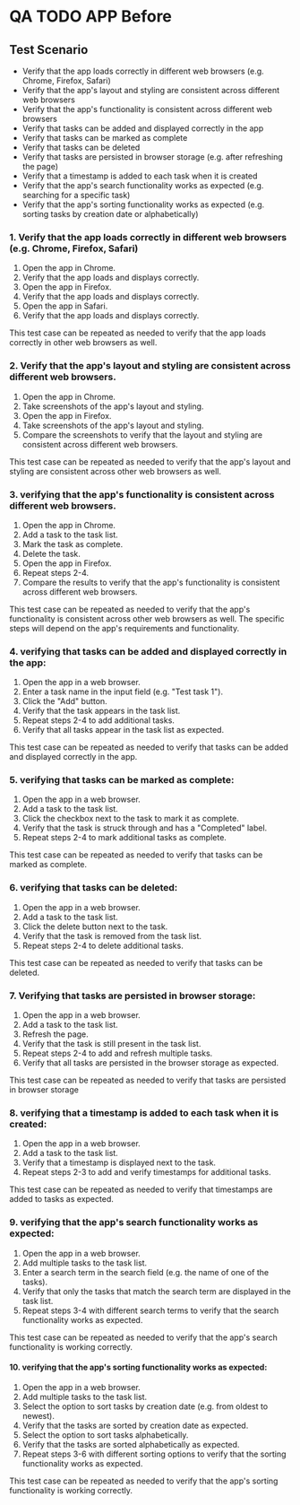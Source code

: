 # QA TODO APP Before

## Test Scenario

- Verify that the app loads correctly in different web browsers (e.g. Chrome, Firefox, Safari)
- Verify that the app's layout and styling are consistent across different web browsers
- Verify that the app's functionality is consistent across different web browsers
- Verify that tasks can be added and displayed correctly in the app
- Verify that tasks can be marked as complete
- Verify that tasks can be deleted
- Verify that tasks are persisted in browser storage (e.g. after refreshing the page)
- Verify that a timestamp is added to each task when it is created
- Verify that the app's search functionality works as expected (e.g. searching for a specific task)
- Verify that the app's sorting functionality works as expected (e.g. sorting tasks by creation date or alphabetically)

### 1. Verify that the app loads correctly in different web browsers (e.g. Chrome, Firefox, Safari)

1. Open the app in Chrome.
2. Verify that the app loads and displays correctly.
3. Open the app in Firefox.
4. Verify that the app loads and displays correctly.
5. Open the app in Safari.
6. Verify that the app loads and displays correctly.

This test case can be repeated as needed to verify that the app loads correctly in other web browsers as well.

### 2. Verify that the app's layout and styling are consistent across different web browsers. 

1. Open the app in Chrome.
2. Take screenshots of the app's layout and styling.
3. Open the app in Firefox.
4. Take screenshots of the app's layout and styling.
5. Compare the screenshots to verify that the layout and styling are consistent across different web browsers.

This test case can be repeated as needed to verify that the app's layout and styling are consistent across other web browsers as well.

### 3. verifying that the app's functionality is consistent across different web browsers. 

1. Open the app in Chrome.
2. Add a task to the task list.
3. Mark the task as complete.
4. Delete the task.
5. Open the app in Firefox.
6. Repeat steps 2-4.
7. Compare the results to verify that the app's functionality is consistent across different web browsers.

This test case can be repeated as needed to verify that the app's functionality is consistent across other web browsers as well. The specific steps will depend on the app's requirements and functionality.

### 4. verifying that tasks can be added and displayed correctly in the app:

1. Open the app in a web browser.
2. Enter a task name in the input field (e.g. "Test task 1").
3. Click the "Add" button.
4. Verify that the task appears in the task list.
5. Repeat steps 2-4 to add additional tasks.
6. Verify that all tasks appear in the task list as expected.

This test case can be repeated as needed to verify that tasks can be added and displayed correctly in the app.

### 5. verifying that tasks can be marked as complete:

1. Open the app in a web browser.
2. Add a task to the task list.
3. Click the checkbox next to the task to mark it as complete.
4. Verify that the task is struck through and has a "Completed" label.
5. Repeat steps 2-4 to mark additional tasks as complete.

This test case can be repeated as needed to verify that tasks can be marked as complete.

### 6. verifying that tasks can be deleted:

1. Open the app in a web browser.
2. Add a task to the task list.
3. Click the delete button next to the task.
4. Verify that the task is removed from the task list.
5. Repeat steps 2-4 to delete additional tasks.

This test case can be repeated as needed to verify that tasks can be deleted.

### 7. Verifying that tasks are persisted in browser storage:

1. Open the app in a web browser.
2. Add a task to the task list.
3. Refresh the page.
4. Verify that the task is still present in the task list.
5. Repeat steps 2-4 to add and refresh multiple tasks.
6. Verify that all tasks are persisted in the browser storage as expected.

This test case can be repeated as needed to verify that tasks are persisted in browser storage

 ### 8. verifying that a timestamp is added to each task when it is created:

1. Open the app in a web browser.
2. Add a task to the task list.
3. Verify that a timestamp is displayed next to the task.
4. Repeat steps 2-3 to add and verify timestamps for additional tasks.

This test case can be repeated as needed to verify that timestamps are added to tasks as expected.

### 9. verifying that the app's search functionality works as expected:

1. Open the app in a web browser.
2. Add multiple tasks to the task list.
3. Enter a search term in the search field (e.g. the name of one of the tasks).
4. Verify that only the tasks that match the search term are displayed in the task list.
5. Repeat steps 3-4 with different search terms to verify that the search functionality works as expected.

This test case can be repeated as needed to verify that the app's search functionality is working correctly.


#### 10. verifying that the app's sorting functionality works as expected:

1. Open the app in a web browser.
2. Add multiple tasks to the task list.
3. Select the option to sort tasks by creation date (e.g. from oldest to newest).
4. Verify that the tasks are sorted by creation date as expected.
5. Select the option to sort tasks alphabetically.
6. Verify that the tasks are sorted alphabetically as expected.
7. Repeat steps 3-6 with different sorting options to verify that the sorting functionality works as expected.

This test case can be repeated as needed to verify that the app's sorting functionality is working correctly.

